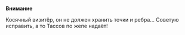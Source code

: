 **Внимание**

Косячный визитёр, он не должен хранить точки и ребра... Советую исправить, а то Тассов по жепе надаёт!